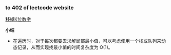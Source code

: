 ### to 402 of leetcode website

[移掉K位数字](https://leetcode-cn.com/problems/remove-k-digits/)

**小结**
- 在遍历时，对于每次都要去求解局部最小值，可以考虑使用一个栈或队列来动态记录，从而实现找最小值的时间复杂度为 O(1)。